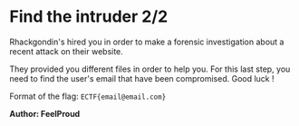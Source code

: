 # Find the intruder 2/2

Rhackgondin's hired you in order to make a forensic investigation about a recent attack on their website.

They provided you different files in order to help you. For this last step, you need to find the user's email that have been compromised. Good luck !

Format of the flag: ```ECTF{email@email.com}```

**Author: FeelProud**